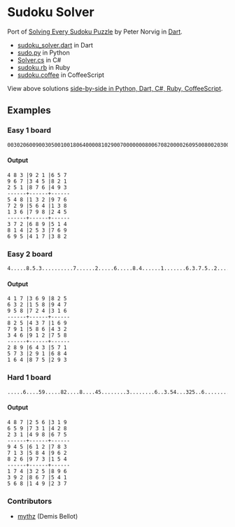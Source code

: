 Sudoku Solver
=============

Port of [Solving Every Sudoku Puzzle](http://norvig.com/sudoku.html) by Peter Norvig in [Dart](http://www.dartlang.org/).

  - [sudoku_solver.dart](https://github.com/dartist/sudoku_solver/blob/master/bin/sudoku_solver.dart) in Dart
  - [sudo.py](http://norvig.com/sudo.py) in Python
  - [Solver.cs](https://github.com/PKRoma/LinqSudokuSolver/blob/master/Solver.cs) in C#
  - [sudoku.rb](https://gist.github.com/jonelf/914326) in Ruby
  - [sudoku.coffee](https://gist.github.com/jonelf/927782) in CoffeeScript
  
View above solutions [side-by-side in Python, Dart, C#, Ruby, CoffeeScript](https://gist.github.com/mythz/5723202). 
  
## Examples

### Easy 1 board

    003020600900305001001806400008102900700000008006708200002609500800203009005010300

#### Output 

    4 8 3 |9 2 1 |6 5 7 
    9 6 7 |3 4 5 |8 2 1 
    2 5 1 |8 7 6 |4 9 3 
    ------+------+------
    5 4 8 |1 3 2 |9 7 6 
    7 2 9 |5 6 4 |1 3 8 
    1 3 6 |7 9 8 |2 4 5 
    ------+------+------
    3 7 2 |6 8 9 |5 1 4 
    8 1 4 |2 5 3 |7 6 9 
    6 9 5 |4 1 7 |3 8 2 

### Easy 2 board

    4.....8.5.3..........7......2.....6.....8.4......1.......6.3.7.5..2.....1.4......

#### Output 

    4 1 7 |3 6 9 |8 2 5 
    6 3 2 |1 5 8 |9 4 7 
    9 5 8 |7 2 4 |3 1 6 
    ------+------+------
    8 2 5 |4 3 7 |1 6 9 
    7 9 1 |5 8 6 |4 3 2 
    3 4 6 |9 1 2 |7 5 8 
    ------+------+------
    2 8 9 |6 4 3 |5 7 1 
    5 7 3 |2 9 1 |6 8 4 
    1 6 4 |8 7 5 |2 9 3 

### Hard 1 board

    .....6....59.....82....8....45........3........6..3.54...325..6..................

#### Output 

    4 8 7 |2 5 6 |3 1 9 
    6 5 9 |7 3 1 |4 2 8 
    2 3 1 |4 9 8 |6 7 5 
    ------+------+------
    9 4 5 |6 1 2 |7 8 3 
    7 1 3 |5 8 4 |9 6 2 
    8 2 6 |9 7 3 |1 5 4 
    ------+------+------
    1 7 4 |3 2 5 |8 9 6 
    3 9 2 |8 6 7 |5 4 1 
    5 6 8 |1 4 9 |2 3 7 


### Contributors

  - [mythz](https://github.com/mythz) (Demis Bellot)

